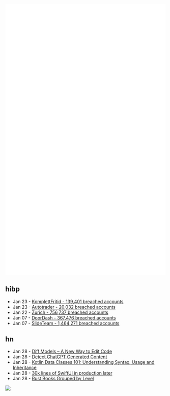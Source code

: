 ![Metrics](https://raw.githubusercontent.com/phixion/phixion/master/metrics.svg)

## hibp

<!--
for https://github.com/phixion/phixion/blob/main/.github/workflows/feeds.yml
-->
<!--START_SECTION:haveibeenpwnd-->
- Jan 23 - [KomplettFritid - 139,401 breached accounts](https://haveibeenpwned.com/PwnedWebsites#KomplettFritid)
- Jan 23 - [Autotrader - 20,032 breached accounts](https://haveibeenpwned.com/PwnedWebsites#Autotrader)
- Jan 22 - [Zurich - 756,737 breached accounts](https://haveibeenpwned.com/PwnedWebsites#Zurich)
- Jan 07 - [DoorDash - 367,476 breached accounts](https://haveibeenpwned.com/PwnedWebsites#DoorDash)
- Jan 07 - [SlideTeam - 1,464,271 breached accounts](https://haveibeenpwned.com/PwnedWebsites#SlideTeam)
<!--END_SECTION:haveibeenpwnd-->

## hn

<!--
for https://github.com/phixion/phixion/blob/main/.github/workflows/feeds.yml
-->
<!--START_SECTION:hn-->
- Jan 28 - [Diff Models – A New Way to Edit Code](https://carper.ai/diff-models-a-new-way-to-edit-code/)
- Jan 28 - [Detect ChatGPT Generated Content](https://gptzero.me/)
- Jan 28 - [Kotlin Data Classes 101: Understanding Syntax, Usage and Inheritance](https://hardiksachan.com/kotlin-data-classes-101-understanding-syntax-usage-and-inheritance)
- Jan 28 - [30k lines of SwiftUI in production later](https://blog.timing.is/swiftui-production-experience-problems-solutions-performance-tips/)
- Jan 28 - [Rust Books Grouped by Level](https://github.com/sger/RustBooks)
<!--END_SECTION:hn-->

<!--
for https://yhype.me
-->
![](https://hit.yhype.me/github/profile?user_id=13013670)
